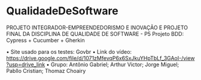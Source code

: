 # QualidadeDeSoftware
PROJETO INTEGRADOR-EMPREENDEDORISMO E INOVAÇÃO E PROJETO FINAL DA DISCIPLINA DE QUALIDADE DE SOFTWARE - P5 Projeto BDD: Cypress + Cucumber + Gherkin

•	Site usado para os testes: Govbr
•	Link do vídeo: https://drive.google.com/file/d/1071zMfevqP6x6SxJkuYHpTbLf_3GAoI-/view?usp=drive_link
•	Grupo: 
Antônio Gabriel;
Arthur Victor;
Jorge Miguel;
Pabllo Cristian;
Thomaz Choairy
